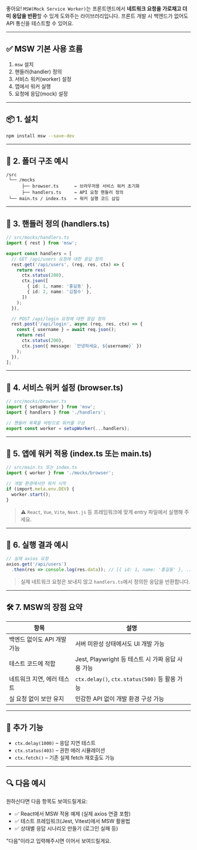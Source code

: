 좋아요! `MSW(Mock Service Worker)`는 프론트엔드에서 **네트워크 요청을 가로채고 더미 응답을 반환**할 수 있게 도와주는 라이브러리입니다. 프론트 개발 시 백엔드가 없어도 API 통신을 테스트할 수 있어요.

---

## ✅ MSW 기본 사용 흐름

1. `msw` 설치
2. 핸들러(handler) 정의
3. 서비스 워커(worker) 설정
4. 앱에서 워커 실행
5. 요청에 응답(mock) 설정

---

## 📦 1. 설치

```bash
npm install msw --save-dev
```

---

## 📁 2. 폴더 구조 예시

```
/src
 └── /mocks
      ├── browser.ts      ← 브라우저용 서비스 워커 초기화
      ├── handlers.ts     ← API 요청 핸들러 정의
 └── main.ts / index.ts   ← 워커 실행 코드 삽입
```

---

## 🧱 3. 핸들러 정의 (handlers.ts)

```ts
// src/mocks/handlers.ts
import { rest } from 'msw';

export const handlers = [
  // GET /api/users 요청에 대한 응답 정의
  rest.get('/api/users', (req, res, ctx) => {
    return res(
      ctx.status(200),
      ctx.json([
        { id: 1, name: '홍길동' },
        { id: 2, name: '김철수' },
      ])
    );
  }),

  // POST /api/login 요청에 대한 응답 정의
  rest.post('/api/login', async (req, res, ctx) => {
    const { username } = await req.json();
    return res(
      ctx.status(200),
      ctx.json({ message: `안녕하세요, ${username}` })
    );
  }),
];
```

---

## 🧠 4. 서비스 워커 설정 (browser.ts)

```ts
// src/mocks/browser.ts
import { setupWorker } from 'msw';
import { handlers } from './handlers';

// 핸들러 목록을 바탕으로 워커를 구성
export const worker = setupWorker(...handlers);
```

---

## 🚀 5. 앱에 워커 적용 (index.ts 또는 main.ts)

```ts
// src/main.ts 또는 index.ts
import { worker } from './mocks/browser';

// 개발 환경에서만 워커 시작
if (import.meta.env.DEV) {
  worker.start();
}
```

> ⚠️ `React`, `Vue`, `Vite`, `Next.js` 등 프레임워크에 맞게 entry 파일에서 실행해 주세요.

---

## 🧪 6. 실행 결과 예시

```ts
// 실제 axios 요청
axios.get('/api/users')
  .then(res => console.log(res.data)); // [{ id: 1, name: '홍길동' }, ...]
```

> 실제 네트워크 요청은 보내지 않고 `handlers.ts`에서 정의한 응답을 반환합니다.

---

## 🛠️ 7. MSW의 장점 요약

| 항목                | 설명                                       |
| ----------------- | ---------------------------------------- |
| 백엔드 없이도 API 개발 가능 | 서버 미완성 상태에서도 UI 개발 가능                    |
| 테스트 코드에 적합        | Jest, Playwright 등 테스트 시 가짜 응답 사용 가능     |
| 네트워크 지연, 에러 테스트   | `ctx.delay()`, `ctx.status(500)` 등 활용 가능 |
| 실 요청 없이 보안 유지     | 민감한 API 없이 개발 환경 구성 가능                   |

---

## 📌 추가 기능

* `ctx.delay(1000)` – 응답 지연 테스트
* `ctx.status(403)` – 권한 에러 시뮬레이션
* `ctx.fetch()` – 기존 실제 fetch 재호출도 가능

---

## 🔍 다음 예시

원하신다면 다음 항목도 보여드릴게요:

* ✅ React에서 MSW 적용 예제 (실제 axios 연결 포함)
* ✅ 테스트 프레임워크(Jest, Vitest)에서 MSW 활용법
* ✅ 상태별 응답 시나리오 만들기 (로그인 실패 등)

"다음"이라고 입력해주시면 이어서 보여드릴게요.
